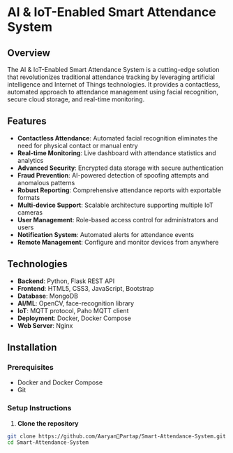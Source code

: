 # AI & IoT-Enabled Smart Attendance System

## Overview

The AI & IoT-Enabled Smart Attendance System is a cutting-edge solution that revolutionizes traditional attendance tracking by leveraging artificial intelligence and Internet of Things technologies. It provides a contactless, automated approach to attendance management using facial recognition, secure cloud storage, and real-time monitoring.

## Features

- **Contactless Attendance**: Automated facial recognition eliminates the need for physical contact or manual entry
- **Real-time Monitoring**: Live dashboard with attendance statistics and analytics
- **Advanced Security**: Encrypted data storage with secure authentication
- **Fraud Prevention**: AI-powered detection of spoofing attempts and anomalous patterns
- **Robust Reporting**: Comprehensive attendance reports with exportable formats
- **Multi-device Support**: Scalable architecture supporting multiple IoT cameras
- **User Management**: Role-based access control for administrators and users
- **Notification System**: Automated alerts for attendance events
- **Remote Management**: Configure and monitor devices from anywhere

## Technologies

- **Backend**: Python, Flask REST API
- **Frontend**: HTML5, CSS3, JavaScript, Bootstrap
- **Database**: MongoDB
- **AI/ML**: OpenCV, face-recognition library
- **IoT**: MQTT protocol, Paho MQTT client
- **Deployment**: Docker, Docker Compose
- **Web Server**: Nginx

## Installation

### Prerequisites

- Docker and Docker Compose
- Git

### Setup Instructions

1. **Clone the repository**

```bash
git clone https://github.com/AaryanPartap/Smart-Attendance-System.git
cd Smart-Attendance-System
